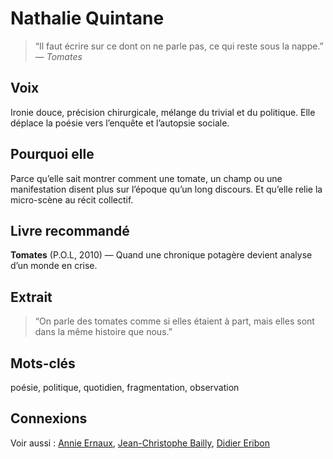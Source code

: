 # Nathalie Quintane

> “Il faut écrire sur ce dont on ne parle pas, ce qui reste sous la nappe.”  
> — *Tomates*

## Voix
Ironie douce, précision chirurgicale, mélange du trivial et du politique. Elle déplace la poésie vers l’enquête et l’autopsie sociale.

## Pourquoi elle
Parce qu’elle sait montrer comment une tomate, un champ ou une manifestation disent plus sur l’époque qu’un long discours. Et qu’elle relie la micro-scène au récit collectif.

## Livre recommandé
**Tomates** (P.O.L, 2010) — Quand une chronique potagère devient analyse d’un monde en crise.

## Extrait

> “On parle des tomates comme si elles étaient à part, mais elles sont dans la même histoire que nous.”

## Mots-clés
poésie, politique, quotidien, fragmentation, observation

## Connexions
Voir aussi : [Annie Ernaux](../france/Annie-Ernaux.md), [Jean-Christophe Bailly](../France/Jean-Christophe-Bailly.md), [Didier Eribon](../France/Didier-Eribon.md)

